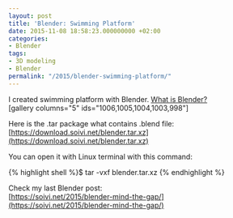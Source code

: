 ```yaml
---
layout: post
title: 'Blender: Swimming Platform'
date: 2015-11-08 18:58:23.000000000 +02:00
categories:
- Blender
tags:
- 3D modeling
- Blender
permalink: "/2015/blender-swimming-platform/"
---
```

I created swimming platform with Blender. [What is Blender?](https://www.blender.org/)  
[gallery columns="5" ids="1006,1005,1004,1003,998"]

Here is the .tar package what contains .blend file:  
[https://download.soivi.net/blender.tar.xz](https://download.soivi.net/blender.tar.xz)

You can open it with Linux terminal with this command:

{% highlight shell %}$ tar -vxf blender.tar.xz
{% endhighlight %}

Check my last Blender post:  
[https://soivi.net/2015/blender-mind-the-gap/](https://soivi.net/2015/blender-mind-the-gap/)